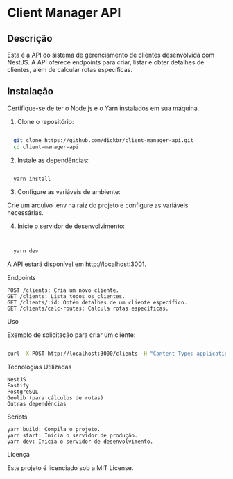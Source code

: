 # Client Manager API

## Descrição
Esta é a API do sistema de gerenciamento de clientes desenvolvida com NestJS. A API oferece endpoints para criar, listar e obter detalhes de clientes, além de calcular rotas específicas.

## Instalação

Certifique-se de ter o Node.js e o Yarn instalados em sua máquina.

1. Clone o repositório:

```bash

  git clone https://github.com/dickbr/client-manager-api.git
  cd client-manager-api
```

2. Instale as dependências:

```bash

  yarn install
```

3. Configure as variáveis de ambiente:

  Crie um arquivo .env na raiz do projeto e configure as variáveis necessárias.


4. Inicie o servidor de desenvolvimento:

```bash


  yarn dev
```
A API estará disponível em http://localhost:3001.


Endpoints

    POST /clients: Cria um novo cliente.
    GET /clients: Lista todos os clientes.
    GET /clients/:id: Obtém detalhes de um cliente específico.
    GET /clients/calc-routes: Calcula rotas específicas.


Uso

Exemplo de solicitação para criar um cliente:

```bash

curl -X POST http://localhost:3000/clients -H "Content-Type: application/json" -d '{"name": "Nome do Cliente", "email": "cliente@example.com", "cellphone": "123456789"}'
```

Tecnologias Utilizadas

    NestJS
    Fastify
    PostgreSQL
    Geolib (para cálculos de rotas)
    Outras dependências

Scripts

    yarn build: Compila o projeto.
    yarn start: Inicia o servidor de produção.
    yarn dev: Inicia o servidor de desenvolvimento.

Licença

Este projeto é licenciado sob a MIT License.

